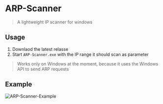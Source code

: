 # ARP-Scanner

> A lightweight IP scanner for windows

## Usage

1. Downlaod the latest relasse
1. Start `ARP-Scanner.exe` with the IP range it should scan as parameter

> Works only on Windows at the moment, because it uses the Windows API to send ARP requests

## Example
![ARP-Scanner-Example](https://user-images.githubusercontent.com/56473591/145721773-bd61dc4f-32bf-4476-87bb-ec38b25c8572.png)
